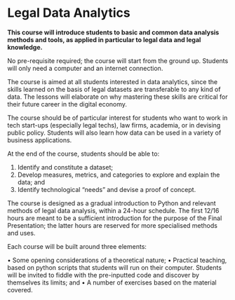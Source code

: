 <h1>Legal Data Analytics</h1>

<b>This course will introduce students to basic and common data analysis methods and tools, as applied in particular to legal data and legal knowledge.</b>

No pre-requisite required; the course will start from the ground up. Students will only need a computer and an internet connection.

The course is aimed at all students interested in data analytics, since the skills learned on the basis of legal datasets are transferable to any kind of data. The lessons will elaborate on why mastering these skills are critical for their future career in the digital economy. 

The course should be of particular interest for students who want to work in tech start-ups (especially legal techs), law firms, academia, or in devising public policy. Students will also learn how data can be used in a variety of business applications.

At the end of the course, students should be able to:

1.	Identify and constitute a dataset;
2.	Develop measures, metrics, and categories to explore and explain the data; and
3.	Identify technological “needs” and devise a proof of concept.

The course is designed as a gradual introduction to Python and relevant methods of legal data analysis, within a 24-hour schedule. The first 12/16 hours are meant to be a sufficient introduction for the purpose of the Final Presentation; the latter hours are reserved for more specialised methods and uses.

Each course will be built around three elements:

•	Some opening considerations of a theoretical nature;
•	Practical teaching, based on python scripts that students will run on their computer. Students will be invited to fiddle with the pre-inputted code and discover by themselves its limits; and
•	A number of exercises based on the material covered.
